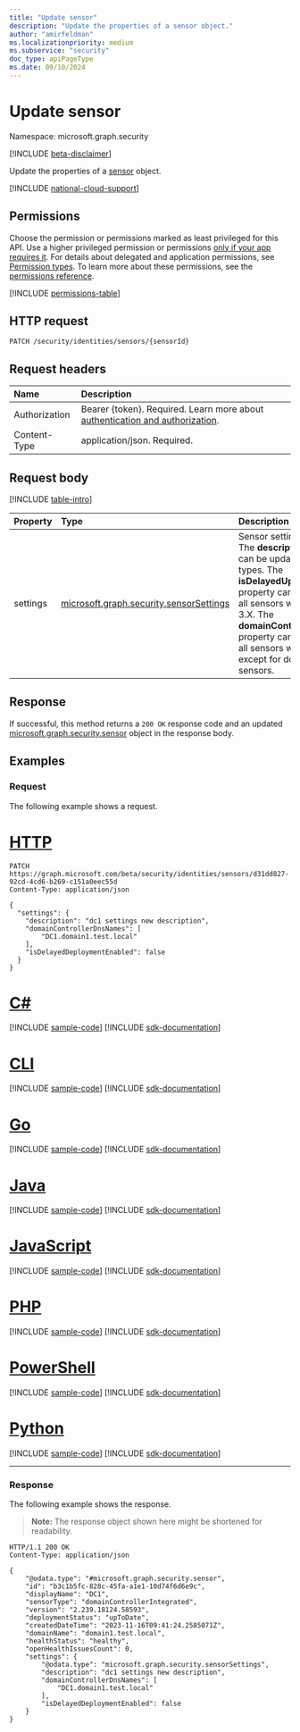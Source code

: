 ```yaml
---
title: "Update sensor"
description: "Update the properties of a sensor object."
author: "amirfeldman"
ms.localizationpriority: medium
ms.subservice: "security"
doc_type: apiPageType
ms.date: 09/10/2024
---
```


# Update sensor

Namespace: microsoft.graph.security

[!INCLUDE [beta-disclaimer](../../includes/beta-disclaimer.md)]

Update the properties of a [sensor](../resources/security-sensor.md) object.

[!INCLUDE [national-cloud-support](../../includes/global-only.md)]

## Permissions

Choose the permission or permissions marked as least privileged for this API. Use a higher privileged permission or permissions [only if your app requires it](/graph/permissions-overview#best-practices-for-using-microsoft-graph-permissions). For details about delegated and application permissions, see [Permission types](/graph/permissions-overview#permission-types). To learn more about these permissions, see the [permissions reference](/graph/permissions-reference).

<!-- { "blockType": "permissions", "name": "security_sensor_update" } -->
[!INCLUDE [permissions-table](../includes/permissions/security-sensor-update-permissions.md)]

## HTTP request

<!-- {
  "blockType": "ignored"
}
-->
``` http
PATCH /security/identities/sensors/{sensorId}
```

## Request headers

|Name|Description|
|:---|:---|
|Authorization|Bearer {token}. Required. Learn more about [authentication and authorization](/graph/auth/auth-concepts).|
|Content-Type|application/json. Required.|

## Request body

[!INCLUDE [table-intro](../../includes/update-property-table-intro.md)]

|Property|Type|Description|
|:---|:---|:---|
|settings|[microsoft.graph.security.sensorSettings](../resources/security-sensorsettings.md)|Sensor settings information. The **description** property can be updated for all sensor types. The **isDelayedUpdateEnabled** property can be updated for all sensors with version < 3.X. The **domainControllerDnsNames** property can be updated for all sensors with version < 3.X except for domain controller sensors. |



## Response

If successful, this method returns a `200 OK` response code and an updated [microsoft.graph.security.sensor](../resources/security-sensor.md) object in the response body.

## Examples

### Request

The following example shows a request.
# [HTTP](#tab/http)
<!-- {
  "blockType": "request",
  "sampleKeys": ["d31dd827-92cd-4cd6-b269-c151a0eec55d"],
  "name": "update_sensor"
}
-->
``` http
PATCH https://graph.microsoft.com/beta/security/identities/sensors/d31dd827-92cd-4cd6-b269-c151a0eec55d
Content-Type: application/json

{
  "settings": {
    "description": "dc1 settings new description",
    "domainControllerDnsNames": [
        "DC1.domain1.test.local"
    ],
    "isDelayedDeploymentEnabled": false
  }
}
```

# [C#](#tab/csharp)
[!INCLUDE [sample-code](../includes/snippets/csharp/update-sensor-csharp-snippets.md)]
[!INCLUDE [sdk-documentation](../includes/snippets/snippets-sdk-documentation-link.md)]

# [CLI](#tab/cli)
[!INCLUDE [sample-code](../includes/snippets/cli/update-sensor-cli-snippets.md)]
[!INCLUDE [sdk-documentation](../includes/snippets/snippets-sdk-documentation-link.md)]

# [Go](#tab/go)
[!INCLUDE [sample-code](../includes/snippets/go/update-sensor-go-snippets.md)]
[!INCLUDE [sdk-documentation](../includes/snippets/snippets-sdk-documentation-link.md)]

# [Java](#tab/java)
[!INCLUDE [sample-code](../includes/snippets/java/update-sensor-java-snippets.md)]
[!INCLUDE [sdk-documentation](../includes/snippets/snippets-sdk-documentation-link.md)]

# [JavaScript](#tab/javascript)
[!INCLUDE [sample-code](../includes/snippets/javascript/update-sensor-javascript-snippets.md)]
[!INCLUDE [sdk-documentation](../includes/snippets/snippets-sdk-documentation-link.md)]

# [PHP](#tab/php)
[!INCLUDE [sample-code](../includes/snippets/php/update-sensor-php-snippets.md)]
[!INCLUDE [sdk-documentation](../includes/snippets/snippets-sdk-documentation-link.md)]

# [PowerShell](#tab/powershell)
[!INCLUDE [sample-code](../includes/snippets/powershell/update-sensor-powershell-snippets.md)]
[!INCLUDE [sdk-documentation](../includes/snippets/snippets-sdk-documentation-link.md)]

# [Python](#tab/python)
[!INCLUDE [sample-code](../includes/snippets/python/update-sensor-python-snippets.md)]
[!INCLUDE [sdk-documentation](../includes/snippets/snippets-sdk-documentation-link.md)]

---

### Response

The following example shows the response.
>**Note:** The response object shown here might be shortened for readability.
<!-- {
  "blockType": "response",
  "@odata.type": "microsoft.graph.security.sensor",
  "truncated": true,
  "name": "update_sensor"
}
-->
``` http
HTTP/1.1 200 OK
Content-Type: application/json

{
    "@odata.type": "#microsoft.graph.security.sensor",
    "id": "b3c1b5fc-828c-45fa-a1e1-10d74f6d6e9c",
    "displayName": "DC1",
    "sensorType": "domainControllerIntegrated",
    "version": "2.239.18124.58593",
    "deploymentStatus": "upToDate",
    "createdDateTime": "2023-11-16T09:41:24.2585071Z",
    "domainName": "domain1.test.local",
    "healthStatus": "healthy",
    "openHealthIssuesCount": 0,
    "settings": {
        "@odata.type": "microsoft.graph.security.sensorSettings",
        "description": "dc1 settings new description",
        "domainControllerDnsNames": [
            "DC1.domain1.test.local"
        ],
        "isDelayedDeploymentEnabled": false
    }
}
```
